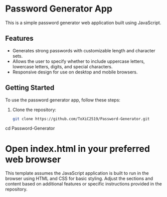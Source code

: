 # Password Generator App

This is a simple password generator web application built using JavaScript.

## Features

- Generates strong passwords with customizable length and character sets.
- Allows the user to specify whether to include uppercase letters, lowercase letters, digits, and special characters.
- Responsive design for use on desktop and mobile browsers.

## Getting Started

To use the password generator app, follow these steps:

1. Clone the repository:
   ```bash
   git clone https://github.com/ToXiC2519/Password-Generator.git
cd Password-Generator
# Open index.html in your preferred web browser

This template assumes the JavaScript application is built to run in the browser using HTML and CSS for basic styling. Adjust the sections and content based on additional features or specific instructions provided in the repository.
